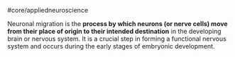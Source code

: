 #core/appliedneuroscience 

Neuronal migration is the **process by which neurons (or nerve cells) move from their place of origin to their intended destination** in the developing brain or nervous system. It is a crucial step in forming a functional nervous system and occurs during the early stages of embryonic development. 